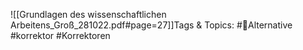 
![[Grundlagen des wissenschaftlichen Arbeitens_Groß_281022.pdf#page=27]]Tags & Topics:
   #Alternative
   #korrektor
   #Korrektoren